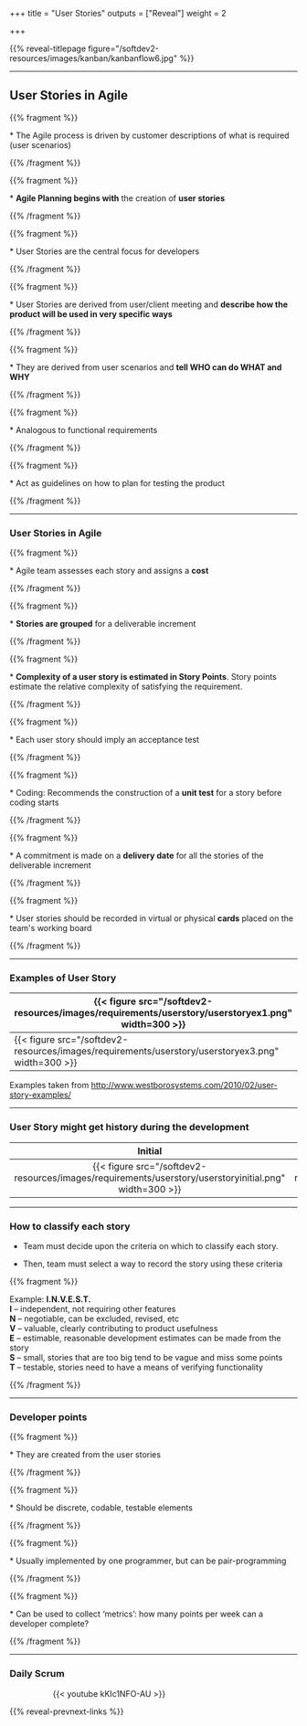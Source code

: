 +++
title = "User Stories"
outputs = ["Reveal"]
weight = 2

+++

{{% reveal-titlepage figure="/softdev2-resources/images/kanban/kanbanflow6.jpg" %}}

---

## User Stories in Agile

{{% fragment %}} <p align='left'> * The Agile process is driven by customer descriptions of what is required (user scenarios) </p> {{% /fragment %}}

{{% fragment %}} <p align='left'> * <b>Agile Planning begins with</b> the creation of <b>user stories</b> </p> {{% /fragment %}}

{{% fragment %}} <p align='left'> * User Stories are the central focus for developers </p> {{% /fragment %}}

{{% fragment %}} <p align='left'> * User Stories are derived from user/client meeting and <b>describe how the product will be used in very specific ways</b></p> {{% /fragment %}}

{{% fragment %}} <p align='left'> * They are derived from user scenarios and <b>tell WHO can do WHAT and WHY</b> </p> {{% /fragment %}}

{{% fragment %}} <p align='left'> * Analogous to functional requirements </p> {{% /fragment %}}
    
{{% fragment %}} <p align='left'> * Act as guidelines on how to plan for testing the product </p> {{% /fragment %}}

---

### User Stories in Agile

{{% fragment %}} <p align='left'> * Agile team assesses each story and assigns a <b>cost</b></p> {{% /fragment %}}

{{% fragment %}} <p align='left'> * <b>Stories are grouped</b> for a deliverable increment </p> {{% /fragment %}}

{{% fragment %}} <p align='left'> * <b>Complexity of a user story is estimated in Story Points</b>. Story points estimate the relative complexity of satisfying the requirement. </p> {{% /fragment %}}

{{% fragment %}} <p align='left'> * Each user story should imply an acceptance test </p> {{% /fragment %}}

{{% fragment %}} <p align='left'> * Coding: Recommends the construction of a <b>unit test</b> for a story before coding starts </p> {{% /fragment %}}

{{% fragment %}} <p align='left'> * A commitment is made on a <b>delivery date</b> for all the stories of the deliverable increment </p> {{% /fragment %}}

{{% fragment %}} <p align='left'> * User stories should be recorded in virtual or physical <b>cards</b> placed on the team's working board </p> {{% /fragment %}}

---

### Examples of User Story

| {{< figure src="/softdev2-resources/images/requirements/userstory/userstoryex1.png" width=300 >}}     | {{< figure src="/softdev2-resources/images/requirements/userstory/userstoryex2.png" width=300 >}}        |
| ------------- |:-------------:|
| {{< figure src="/softdev2-resources/images/requirements/userstory/userstoryex3.png" width=300 >}}     | {{< figure src="/softdev2-resources/images/requirements/userstory/userstoryex4.png" width=300 >}} | 


Examples taken from http://www.westborosystems.com/2010/02/user-story-examples/


---

### User Story might get history during the development

| Initial | Final |
|:-------------:|:-------------:|
| {{< figure src="/softdev2-resources/images/requirements/userstory/userstoryinitial.png" width=300 >}} | {{< figure src="/softdev2-resources/images/requirements/userstory/userstoryfinal.png" width=300 >}} |

---

### How to classify each story

* Team must decide upon the criteria on which to classify each story.

* Then, team must select a way to record the story using these criteria

{{% fragment %}} <p align='left'> Example: <b>I.N.V.E.S.T.</b><br> 
    <b>I</b> – independent, not requiring other features<br>
    <b>N</b> – negotiable, can be excluded, revised, etc<br>
    <b>V</b> – valuable, clearly contributing to product usefulness<br>
    <b>E</b> – estimable, reasonable development estimates can be made from the story<br>
    <b>S</b> – small, stories that are too big tend to be vague and miss some points<br>
    <b>T</b> – testable, stories need to have a means of verifying functionality
</p> 
{{% /fragment %}}

---

### Developer points

{{% fragment %}} <p align='left'> * They are created from the user stories </p> {{% /fragment %}}

{{% fragment %}} <p align='left'> * Should be discrete, codable, testable elements </p> {{% /fragment %}}

{{% fragment %}} <p align='left'> * Usually implemented by one programmer, but can be pair-programming </p> {{% /fragment %}}

{{% fragment %}} <p align='left'> * Can be used to collect ‘metrics’: how many points per week can a developer complete? </p> {{% /fragment %}}

---

### Daily Scrum

<div style="width: 70%; margin-left: auto; margin-right: auto;">
{{< youtube kKIc1NFO-AU >}}
</div>
    
{{% reveal-prevnext-links %}}
